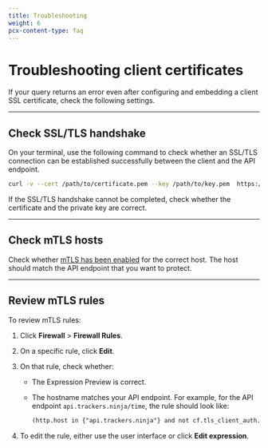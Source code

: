 ```yaml
---
title: Troubleshooting
weight: 6
pcx-content-type: faq
---
```


# Troubleshooting client certificates

If your query returns an error even after configuring and embedding a client SSL certificate, check the following settings.

---

## Check SSL/TLS handshake

On your terminal, use the following command to check whether an SSL/TLS connection can be established successfully between the client and the API endpoint.

```bash
curl -v --cert /path/to/certificate.pem --key /path/to/key.pem  https://your-api-endpoint.com
```

If the SSL/TLS handshake cannot be completed, check whether the certificate and the private key are correct.

---

## Check mTLS hosts

Check whether [mTLS has been enabled](../enable-mtls) for the correct host. The host should match the API endpoint that you want to protect.

---

## Review mTLS rules

To review mTLS rules:

1. Click **Firewall** > **Firewall Rules**.
1. On a specific rule, click **Edit**.
1. On that rule, check whether:

   - The Expression Preview is correct.
   - The hostname matches your API endpoint. For example, for the API endpoint `api.trackers.ninja/time`, the rule should look like:

     ```txt
     (http.host in {"api.trackers.ninja"} and not cf.tls_client_auth.cert_verified)
     ```

1. To edit the rule, either use the user interface or click **Edit expression**.
